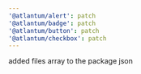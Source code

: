 ```yaml
---
'@atlantum/alert': patch
'@atlantum/badge': patch
'@atlantum/button': patch
'@atlantum/checkbox': patch
---
```


added files array to the package json
